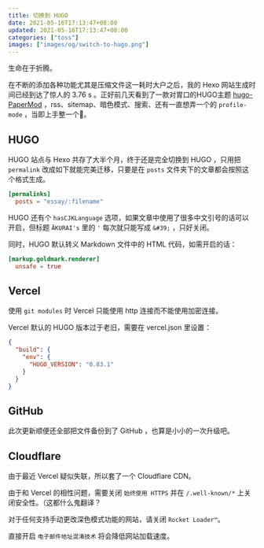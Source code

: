 ```yaml
---
title: 切换到 HUGO
date: 2021-05-16T17:13:47+08:00
updated: 2021-05-16T17:13:47+08:00
categories: ["toss"]
images: ["images/og/switch-to-hugo.png"]
---
```


生命在于折腾。<!--more-->

在不断的添加各种功能尤其是压缩文件这一耗时大户之后，我的 Hexo 网站生成时间已经到达了惊人的 3.76 s 。正好前几天看到了一款对胃口的HUGO主题 [hugo-PaperMod](https://github.com/adityatelange/hugo-PaperMod) ，rss、sitemap、暗色模式、搜索、还有一直想弄一个的 `profile-mode` ，当即上手整一个:tada:。

## HUGO

HUGO 站点与 Hexo 共存了大半个月，终于还是完全切换到 HUGO ，只用把 `permalink` 改成如下就能完美迁移，只要是在 `posts` 文件夹下的文章都会按照这个格式生成。

```toml
[permalinks]
  posts = "essay/:filename"
```

HUGO 还有个 `hasCJKLanguage` 选项，如果文章中使用了很多中文引号的话可以开启，但标题 `ĀKURAI's` 里的 `'` 每次就只能写成 `&#39;` ，只好关闭。

同时，HUGO 默认转义 Markdown 文件中的 HTML 代码，如需开启的话：

```toml
[markup.goldmark.renderer]
  unsafe = true
```

## Vercel

使用 `git modules` 时 Vercel 只能使用 http 连接而不能使用加密连接。

Vercel 默认的 HUGO 版本过于老旧，需要在 vercel.json 里设置：

```json
{
  "build": {
    "env": {
      "HUGO_VERSION": "0.83.1"
    }
  }
}
```

## GitHub

此次更新顺便还全部把文件备份到了 GitHub ，也算是小小的一次升级吧。

## Cloudflare

由于最近 Vercel 疑似失联，所以套了一个 Cloudflare CDN。

由于和 Vercel 的相性问题，需要关闭 `始终使用 HTTPS` 并在  `/.well-known/*` 上关闭安全性。（这都什么鬼翻译？

对于任何支持手动更改深色模式功能的网站，请关闭 `Rocket Loader™`。

直接开启 `电子邮件地址混淆技术` 将会降低网站加载速度。
